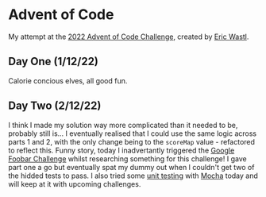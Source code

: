 # Advent of Code

My attempt at the [2022 Advent of Code Challenge](https://adventofcode.com/), created by [Eric Wastl](https://github.com/topaz).

## Day One (1/12/22)

Calorie concious elves, all good fun.

## Day Two (2/12/22)

I think I made my solution way more complicated than it needed to be, probably still is... I eventually realised that I could use the same logic across parts 1 and 2, with the only change being to the `scoreMap` value - refactored to reflect this. Funny story, today I inadvertantly triggered the [Google Foobar Challenge](https://foobar.withgoogle.com/) whilst researching something for this challenge! I gave part one a go but eventually spat my dummy out when I couldn't get two of the hidded tests to pass. I also tried some [unit testing](https://en.wikipedia.org/wiki/Unit_testing) with [Mocha](https://mochajs.org/) today and will keep at it with upcoming challenges.
